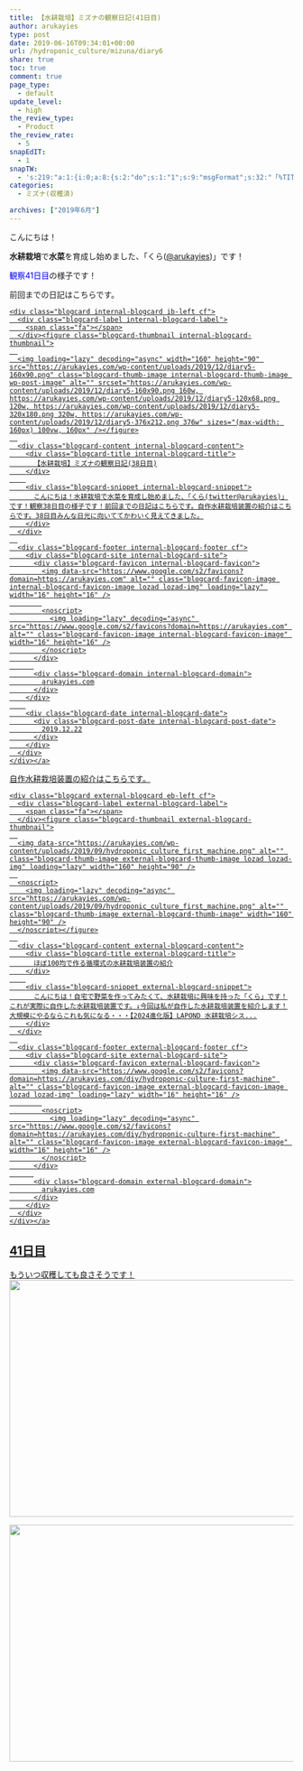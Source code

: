 ```yaml
---
title: 【水耕栽培】ミズナの観察日記(41日目)
author: arukayies
type: post
date: 2019-06-16T09:34:01+00:00
url: /hydroponic_culture/mizuna/diary6
share: true
toc: true
comment: true
page_type:
  - default
update_level:
  - high
the_review_type:
  - Product
the_review_rate:
  - 5
snapEdIT:
  - 1
snapTW:
  - 's:219:"a:1:{i:0;a:8:{s:2:"do";s:1:"1";s:9:"msgFormat";s:32:"「%TITLE%」 %SITENAME% - %URL%";s:8:"attchImg";s:1:"1";s:9:"isAutoImg";s:1:"A";s:8:"imgToUse";s:0:"";s:9:"isAutoURL";s:1:"A";s:8:"urlToUse";s:0:"";s:4:"doTW";i:0;}}";'
categories:
  - ミズナ(収穫済)

archives: ["2019年6月"]
---
```

こんにちは！

<span class="marker"><strong>水耕栽培</strong></span>で**水菜**を育成し始めました、「くら(<a rel="noopener" href="http://www.twitter.com/arukayies" target="_blank"><i class="fa fa-twitter" aria-hidden="true" style="color: #55ACEE;font-size:1.2em;"></i>@arukayies</a>)」です！

<span style="color: blue;">観察41日目</span>の様子です！

<div class="blogcard-type bct-together">
  <div class="blogcard-shortcode-wrap paragraph">
    前回までの日記はこちらです。<br /> <a href="https://arukayies.com/hydroponic_culture/mizuna/diary5" title="【水耕栽培】ミズナの観察日記(38日目)" class="blogcard-wrap internal-blogcard-wrap a-wrap cf" target="_blank">
    
    <div class="blogcard internal-blogcard ib-left cf">
      <div class="blogcard-label internal-blogcard-label">
        <span class="fa"></span>
      </div><figure class="blogcard-thumbnail internal-blogcard-thumbnail">
      
      <img loading="lazy" decoding="async" width="160" height="90" src="https://arukayies.com/wp-content/uploads/2019/12/diary5-160x90.png" class="blogcard-thumb-image internal-blogcard-thumb-image wp-post-image" alt="" srcset="https://arukayies.com/wp-content/uploads/2019/12/diary5-160x90.png 160w, https://arukayies.com/wp-content/uploads/2019/12/diary5-120x68.png 120w, https://arukayies.com/wp-content/uploads/2019/12/diary5-320x180.png 320w, https://arukayies.com/wp-content/uploads/2019/12/diary5-376x212.png 376w" sizes="(max-width: 160px) 100vw, 160px" /></figure>
      
      <div class="blogcard-content internal-blogcard-content">
        <div class="blogcard-title internal-blogcard-title">
          【水耕栽培】ミズナの観察日記(38日目)
        </div>
        
        <div class="blogcard-snippet internal-blogcard-snippet">
          こんにちは！水耕栽培で水菜を育成し始めました、「くら(twitter@arukayies)」です！観察38日目の様子です！前回までの日記はこちらです。自作水耕栽培装置の紹介はこちらです。38日目みんな日光に向いててかわいく見えてきました。
        </div>
      </div>
      
      <div class="blogcard-footer internal-blogcard-footer cf">
        <div class="blogcard-site internal-blogcard-site">
          <div class="blogcard-favicon internal-blogcard-favicon">
            <img data-src="https://www.google.com/s2/favicons?domain=https://arukayies.com" alt="" class="blogcard-favicon-image internal-blogcard-favicon-image lozad lozad-img" loading="lazy" width="16" height="16" />
            
            <noscript>
              <img loading="lazy" decoding="async" src="https://www.google.com/s2/favicons?domain=https://arukayies.com" alt="" class="blogcard-favicon-image internal-blogcard-favicon-image" width="16" height="16" />
            </noscript>
          </div>
          
          <div class="blogcard-domain internal-blogcard-domain">
            arukayies.com
          </div>
        </div>
        
        <div class="blogcard-date internal-blogcard-date">
          <div class="blogcard-post-date internal-blogcard-post-date">
            2019.12.22
          </div>
        </div>
      </div>
    </div></a>
  </div>
  
  <div class="blogcard-shortcode-wrap paragraph">
    自作水耕栽培装置の紹介はこちらです。<br /> <a href="https://arukayies.com/diy/hydroponic_culture_first_machine" title="ほぼ100均で作る循環式の水耕栽培装置の紹介" class="blogcard-wrap external-blogcard-wrap a-wrap cf" target="_blank">
    
    <div class="blogcard external-blogcard eb-left cf">
      <div class="blogcard-label external-blogcard-label">
        <span class="fa"></span>
      </div><figure class="blogcard-thumbnail external-blogcard-thumbnail">
      
      <img data-src="https://arukayies.com/wp-content/uploads/2019/09/hydroponic_culture_first_machine.png" alt="" class="blogcard-thumb-image external-blogcard-thumb-image lozad lozad-img" loading="lazy" width="160" height="90" />
      
      <noscript>
        <img loading="lazy" decoding="async" src="https://arukayies.com/wp-content/uploads/2019/09/hydroponic_culture_first_machine.png" alt="" class="blogcard-thumb-image external-blogcard-thumb-image" width="160" height="90" />
      </noscript></figure>
      
      <div class="blogcard-content external-blogcard-content">
        <div class="blogcard-title external-blogcard-title">
          ほぼ100均で作る循環式の水耕栽培装置の紹介
        </div>
        
        <div class="blogcard-snippet external-blogcard-snippet">
          こんにちは！自宅で野菜を作ってみたくて、水耕栽培に興味を持った「くら」です！これが実際に自作した水耕栽培装置です。↓今回は私が自作した水耕栽培装置を紹介します！大規模にやるならこれも気になる・・・【2024進化版】LAPOND 水耕栽培シス...
        </div>
      </div>
      
      <div class="blogcard-footer external-blogcard-footer cf">
        <div class="blogcard-site external-blogcard-site">
          <div class="blogcard-favicon external-blogcard-favicon">
            <img data-src="https://www.google.com/s2/favicons?domain=https://arukayies.com/diy/hydroponic-culture-first-machine" alt="" class="blogcard-favicon-image external-blogcard-favicon-image lozad lozad-img" loading="lazy" width="16" height="16" />
            
            <noscript>
              <img loading="lazy" decoding="async" src="https://www.google.com/s2/favicons?domain=https://arukayies.com/diy/hydroponic-culture-first-machine" alt="" class="blogcard-favicon-image external-blogcard-favicon-image" width="16" height="16" />
            </noscript>
          </div>
          
          <div class="blogcard-domain external-blogcard-domain">
            arukayies.com
          </div>
        </div>
      </div>
    </div></a>
  </div>
</div>

## 41日目

もういつ収穫しても良さそうです！  
<img loading="lazy" decoding="async" class="size-medium aligncenter" src="https://arukayies.com/wp-content/uploads/2019/12/img_5dfee42c5b0df.jpg" width="680" height="420" /> 

<img loading="lazy" decoding="async" class="size-medium aligncenter" src="https://arukayies.com/wp-content/uploads/2019/12/img_5dfee42d2a014.jpg" width="680" height="420" />
